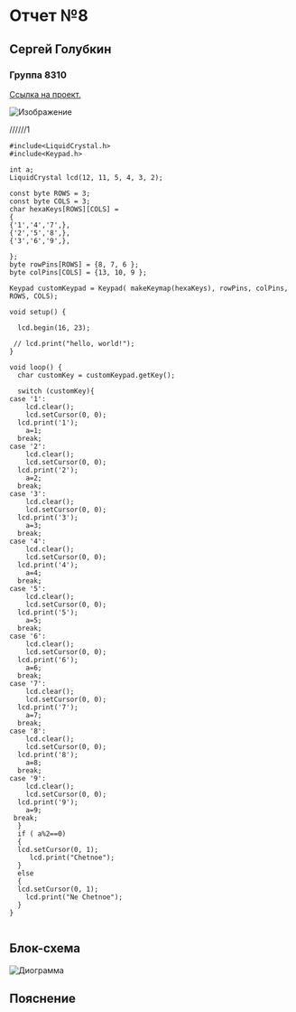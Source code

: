 # Отчет №8
## Сергей Голубкин
### Группа 8310


[Ссылка на проект.](https://www.tinkercad.com/things/5anm0WSwnMc-glorious-trug/editel?sharecode=lXckBtfWDvaD_U3-LKyWIuHgRsw1GmyUEqab3YocKVA)

![Изображение](https://user-images.githubusercontent.com/115896672/198038162-01fffa50-de88-4de9-b2d7-fb1c844c2372.png)





//////1
```С++
#include<LiquidCrystal.h> 
#include<Keypad.h>  
 
int a; 
LiquidCrystal lcd(12, 11, 5, 4, 3, 2); 
 
const byte ROWS = 3;  
const byte COLS = 3;  
char hexaKeys[ROWS][COLS] =  
{ 
{'1','4','7',},  
{'2','5','8',}, 
{'3','6','9',}, 
 
}; 
byte rowPins[ROWS] = {8, 7, 6 };  
byte colPins[COLS] = {13, 10, 9 };  
 
Keypad customKeypad = Keypad( makeKeymap(hexaKeys), rowPins, colPins, ROWS, COLS);  
 
void setup() { 
   
  lcd.begin(16, 23); 
 
 // lcd.print("hello, world!"); 
} 
 
void loop() { 
  char customKey = customKeypad.getKey();  
   
  switch (customKey){ 
case '1': 
    lcd.clear(); 
    lcd.setCursor(0, 0); 
  lcd.print('1');  
    a=1; 
  break;  
case '2': 
    lcd.clear(); 
    lcd.setCursor(0, 0); 
  lcd.print('2'); 
    a=2; 
  break;  
case '3':  
    lcd.clear(); 
    lcd.setCursor(0, 0); 
  lcd.print('3'); 
    a=3; 
  break;  
case '4':  
    lcd.clear(); 
    lcd.setCursor(0, 0); 
  lcd.print('4'); 
    a=4; 
  break;  
case '5':  
    lcd.clear(); 
    lcd.setCursor(0, 0); 
  lcd.print('5');  
    a=5; 
  break;  
case '6':  
    lcd.clear(); 
    lcd.setCursor(0, 0); 
  lcd.print('6'); 
    a=6; 
  break;  
case '7':  
    lcd.clear(); 
    lcd.setCursor(0, 0); 
  lcd.print('7'); 
    a=7; 
  break;  
case '8':  
    lcd.clear(); 
    lcd.setCursor(0, 0); 
  lcd.print('8');  
    a=8; 
  break;  
case '9':  
    lcd.clear(); 
    lcd.setCursor(0, 0); 
  lcd.print('9');  
    a=9; 
 break; 
  } 
  if ( a%2==0) 
  { 
  lcd.setCursor(0, 1); 
     lcd.print("Chetnoe"); 
  } 
  else 
  { 
  lcd.setCursor(0, 1); 
    lcd.print("Ne Chetnoe");    
  } 
}


```

## Блок-схема
![Диограмма]()



## Пояснение



